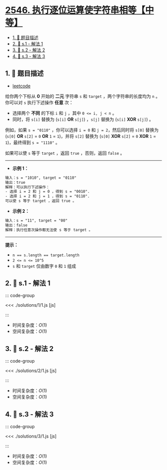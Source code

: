 # [2546. 执行逐位运算使字符串相等【中等】](https://github.com/tnotesjs/TNotes.leetcode/tree/main/notes/2546.%20%E6%89%A7%E8%A1%8C%E9%80%90%E4%BD%8D%E8%BF%90%E7%AE%97%E4%BD%BF%E5%AD%97%E7%AC%A6%E4%B8%B2%E7%9B%B8%E7%AD%89%E3%80%90%E4%B8%AD%E7%AD%89%E3%80%91)

<!-- region:toc -->

- [1. 📝 题目描述](#1--题目描述)
- [2. 🎯 s.1 - 解法 1](#2--s1---解法-1)
- [3. 🎯 s.2 - 解法 2](#3--s2---解法-2)
- [4. 🎯 s.3 - 解法 3](#4--s3---解法-3)

<!-- endregion:toc -->

## 1. 📝 题目描述

- [leetcode](https://leetcode.cn/problems/apply-bitwise-operations-to-make-strings-equal/)

给你两个下标从 **0** 开始的 **二元** 字符串 `s` 和 `target` ，两个字符串的长度均为 `n` 。你可以对 `s` 执行下述操作 **任意** 次：

- 选择两个 **不同** 的下标 `i` 和 `j` ，其中 `0 <= i, j < n` 。
- 同时，将 `s[i]` 替换为 (`s[i]` **OR** `s[j]`) ，`s[j]` 替换为 (`s[i]` **XOR** `s[j]`) 。

例如，如果 `s = "0110"` ，你可以选择 `i = 0` 和 `j = 2`，然后同时将 `s[0]` 替换为 (`s[0]` **OR** `s[2]` = `0` **OR** `1` = `1`)，并将 `s[2]` 替换为 (`s[0]` **XOR** `s[2]` = `0` **XOR** `1` = `1`)，最终得到 `s = "1110"` 。

如果可以使 `s` 等于 `target` ，返回 `true` ，否则，返回 `false` 。

---

- **示例 1：**

```txt
输入：s = "1010", target = "0110"
输出：true
解释：可以执行下述操作：
- 选择 i = 2 和 j = 0 ，得到 s = "0010".
- 选择 i = 2 和 j = 1 ，得到 s = "0110".
可以使 s 等于 target ，返回 true 。
```

- **示例 2：**

```txt
输入：s = "11", target = "00"
输出：false
解释：执行任意次操作都无法使 s 等于 target 。
```

---

**提示：**

- `n == s.length == target.length`
- `2 <= n <= 10^5`
- `s` 和 `target` 仅由数字 `0` 和 `1` 组成

## 2. 🎯 s.1 - 解法 1

::: code-group

<<< ./solutions/1/1.js [js]

:::

- 时间复杂度：$O(1)$
- 空间复杂度：$O(1)$

## 3. 🎯 s.2 - 解法 2

::: code-group

<<< ./solutions/2/1.js [js]

:::

- 时间复杂度：$O(1)$
- 空间复杂度：$O(1)$

## 4. 🎯 s.3 - 解法 3

::: code-group

<<< ./solutions/3/1.js [js]

:::

- 时间复杂度：$O(1)$
- 空间复杂度：$O(1)$
